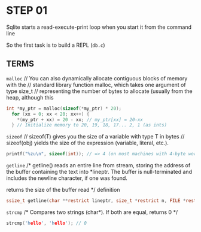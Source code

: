 # STEP 01
Sqlite starts a read-execute-print loop when you start it from the command line

So the first task is to build a REPL (`db.c`)

## TERMS
`malloc`
// You can also dynamically allocate contiguous blocks of memory with the
// standard library function malloc, which takes one argument of type size_t
// representing the number of bytes to allocate (usually from the heap, although this
```c
int *my_ptr = malloc(sizeof(*my_ptr) * 20);
  for (xx = 0; xx < 20; xx++) {
    *(my_ptr + xx) = 20 - xx; // my_ptr[xx] = 20-xx
  } // Initialize memory to 20, 19, 18, 17... 2, 1 (as ints)
```

`sizeof`
// sizeof(T) gives you the size of a variable with type T in bytes
// sizeof(obj) yields the size of the expression (variable, literal, etc.).
```c
printf("%zu\n", sizeof(int)); // => 4 (on most machines with 4-byte words)
```

`getline`
/*
getline() reads an entire line from stream, storing the address
of the buffer containing the text into *lineptr.  The buffer is
null-terminated and includes the newline character, if one was found.

returns the size of the buffer read
 */
definition
```c
ssize_t getline(char **restrict lineptr, size_t *restrict n, FILE *restrict stream);
```

`strcmp`
/*
Compares two strings (char*). If both are equal, returns 0
*/
```c
strcmp('hello', 'hello'); // 0
```



